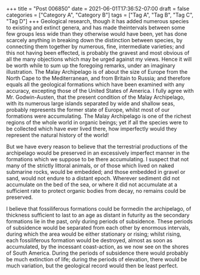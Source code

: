 +++
title = "Post 006850"
date = 2021-06-01T17:36:52-07:00
draft = false
categories = ["Category A", "Category B"]
tags = ["Tag A", "Tag B", "Tag C", "Tag D"]
+++
Geological research, though it has added numerous species to existing and extinct genera, and has made theintervals between some few groups less wide than they otherwise would have been, yet has done scarcely anything in breaking down the distinction between species, by connecting them together by numerous, fine, intermediate varieties; and this not having been effected, is probably the gravest and most obvious of all the many objections which may be urged against my views. Hence it will be worth while to sum up the foregoing remarks, under an imaginary illustration. The Malay Archipelago is of about the size of Europe from the North Cape to the Mediterranean, and from Britain to Russia; and therefore equals all the geological formations which have been examined with any accuracy, excepting those of the United States of America. I fully agree with Mr. Godwin-Austen, that the present condition of the Malay Archipelago, with its numerous large islands separated by wide and shallow seas, probably represents the former state of Europe, whilst most of our formations were accumulating. The Malay Archipelago is one of the richest regions of the whole world in organic beings; yet if all the species were to be collected which have ever lived there, how imperfectly would they represent the natural history of the world!

But we have every reason to believe that the terrestrial productions of the archipelago would be preserved in an excessively imperfect manner in the formations which we suppose to be there accumulating. I suspect that not many of the strictly littoral animals, or of those which lived on naked submarine rocks, would be embedded; and those embedded in gravel or sand, would not endure to a distant epoch. Wherever sediment did not accumulate on the bed of the sea, or where it did not accumulate at a sufficient rate to protect organic bodies from decay, no remains could be preserved.

I believe that fossiliferous formations could be formedin the archipelago, of thickness sufficient to last to an age as distant in futurity as the secondary formations lie in the past, only during periods of subsidence. These periods of subsidence would be separated from each other by enormous intervals, during which the area would be either stationary or rising; whilst rising, each fossiliferous formation would be destroyed, almost as soon as accumulated, by the incessant coast-action, as we now see on the shores of South America. During the periods of subsidence there would probably be much extinction of life; during the periods of elevation, there would be much variation, but the geological record would then be least perfect.
